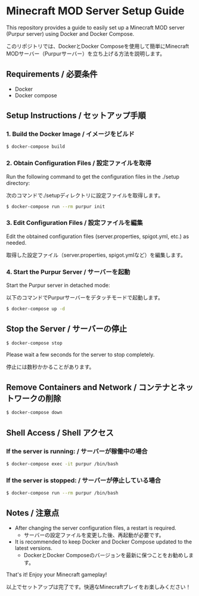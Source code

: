 # Minecraft MOD Server Setup Guide
This repository provides a guide to easily set up a Minecraft MOD server (Purpur server) using Docker and Docker Compose.

このリポジトリでは、DockerとDocker Composeを使用して簡単にMinecraft MODサーバー（Purpurサーバー）を立ち上げる方法を説明します。

## Requirements / 必要条件
- Docker
- Docker compose

## Setup Instructions / セットアップ手順
### 1. Build the Docker Image / イメージをビルド

```bash
$ docker-compose build
```

### 2. Obtain Configuration Files / 設定ファイルを取得
Run the following command to get the configuration files in the ./setup directory:
   
次のコマンドで./setupディレクトリに設定ファイルを取得します。

```bash
$ docker-compose run --rm purpur init
```

### 3. Edit Configuration Files / 設定ファイルを編集
Edit the obtained configuration files (server.properties, spigot.yml, etc.) as needed.

取得した設定ファイル（server.properties, spigot.ymlなど）を編集します。

### 4. Start the Purpur Server / サーバーを起動
Start the Purpur server in detached mode:

以下のコマンドでPurpurサーバーをデタッチモードで起動します。

```bash
$ docker-compose up -d
```

## Stop the Server / サーバーの停止

```bash
$ docker-compose stop
```
Please wait a few seconds for the server to stop completely.

停止には数秒かかることがあります。

## Remove Containers and Network / コンテナとネットワークの削除

```bash
$ docker-compose down
```

## Shell Access / Shell アクセス
### If the server is running: / サーバーが稼働中の場合

```bash
$ docker-compose exec -it purpur /bin/bash
```

### If the server is stopped: / サーバーが停止している場合

```bash
$ docker-compose run --rm purpur /bin/bash
```

## Notes / 注意点
- After changing the server configuration files, a restart is required.
  - サーバーの設定ファイルを変更した後、再起動が必要です。
- It is recommended to keep Docker and Docker Compose updated to the latest versions.
  - DockerとDocker Composeのバージョンを最新に保つことをお勧めします。

That's it! Enjoy your Minecraft gameplay!

以上でセットアップは完了です。快適なMinecraftプレイをお楽しみください！